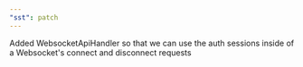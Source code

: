 ```yaml
---
"sst": patch
---
```


Added WebsocketApiHandler so that we can use the auth sessions inside of a Websocket's connect and disconnect requests
